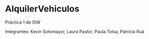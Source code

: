 # AlquilerVehiculos

Práctica 1 de ISW

Integrantes:
Kevin Sotomayor, Laura Pastor, Paula Tolsa, Patricia Ruá

